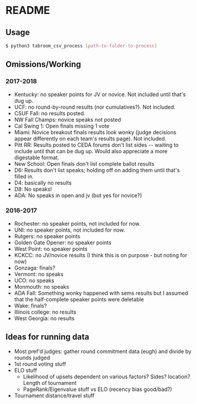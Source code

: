 # README

## Usage

```bash
$ python3 tabroom_csv_process [path-to-folder-to-process]
```

## Omissions/Working

### 2017-2018
- Kentucky: no speaker points for JV or novice. Not included until that's dug up.
- UCF: no round-by-round results (nor cumulatives?). Not included.
- CSUF Fall: no results posted.
- NW Fall Champs: novice speaks not posted
- Cal Swing 1: Open finals missing 1 vote
- Miami: Novice breakout finals results look wonky (judge decisions appear differently on each team's results page). Not included.
- Pitt RR: Results posted to CEDA forums don't list sides -- waiting to include until that can be dug up. Would also appreciate a more digestable format.
- New School: Open finals don't list complete ballot results
- D6: Results don't list speaks; holding off on adding them until that's filled in.
- D4: basically no results
- D8: No speaks!
- ADA: No speaks in open and jv (but yes for novice?)

### 2016-2017
- Rochester: no speaker points, not included for now.
- UNI: no speaker points, not included for now.
- Rutgers: no speaker points
- Golden Gate Opener: no speaker points
- West Point: no speaker points
- KCKCC: no JV/novice results (I think this is on purpose - but noting for now)
- Gonzaga: finals?
- Vermont: no speaks
- UCO: no speaks
- Monmouth: no speaks
- ADA Fall: Something wonky happened with sems results but I assumed that the half-complete speaker points were deletable
- Wake: finals?
- Illinois college: no results
- West Georgia: no results


## Ideas for running data

* Most pref'd judges: gather round commitment data (eugh) and divide by rounds judged
* 1st round voting stuff
* ELO stuff
  * Likelihood of upsets dependent on various factors? Sides? location? Length of tournament
  * PageRank/Eigenvalue stuff vs ELO (recency bias good/bad?)
* Tournament distance/travel stuff
